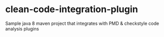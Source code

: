 # clean-code-integration-plugin
Sample java 8 maven project that integrates with PMD & checkstyle code analysis plugins

